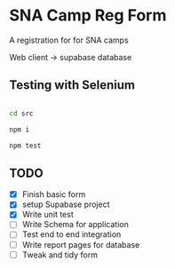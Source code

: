 # SNA Camp Reg Form

A registration for for SNA camps

Web client -> supabase database


## Testing with Selenium

```bash

cd src

npm i

npm test
```

## TODO

- [x] Finish basic form
- [x] setup Supabase project
- [x] Write unit test
- [ ] Write Schema for application
- [ ] Test end to end integration
- [ ] Write report pages for database
- [ ] Tweak and tidy form
